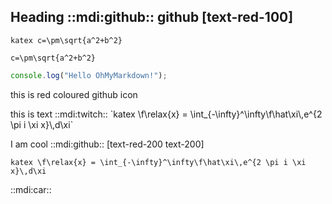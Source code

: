 ## Heading ::mdi:github:: github [text-red-100]

`katex c=\pm\sqrt{a^2+b^2}`

```katex
c=\pm\sqrt{a^2+b^2}
```

```ts [theme="nord"]
console.log("Hello OhMyMarkdown!");
```

<mdi-github color="red"/> this is red coloured github icon

<p>
<span>this is text ::mdi:twitch::</span>
`katex \f\relax{x} = \int_{-\infty}^\infty\f\hat\xi\,e^{2 \pi i \xi x}\,d\xi`
</p>

I am cool ::mdi:github:: [text-red-200 text-200]

<mdi-twitch color="blue"/>

`katex \f\relax{x} = \int_{-\infty}^\infty\f\hat\xi\,e^{2 \pi i \xi x}\,d\xi`

<p>
::mdi:car::
<mdi-car color="blue"/>
</p>

